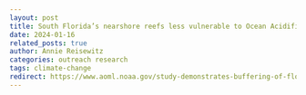 ```yaml
---
layout: post
title: South Florida’s nearshore reefs less vulnerable to Ocean Acidification, study finds
date: 2024-01-16
related_posts: true
author: Annie Reisewitz
categories: outreach research
tags: climate-change
redirect: https://www.aoml.noaa.gov/study-demonstrates-buffering-of-florida-reefs-against-ocean-acidification/
---
```


